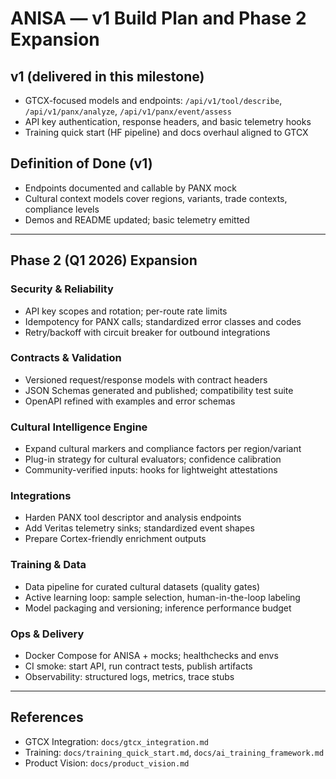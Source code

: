 # ANISA — v1 Build Plan and Phase 2 Expansion

## v1 (delivered in this milestone)
- GTCX-focused models and endpoints: `/api/v1/tool/describe`, `/api/v1/panx/analyze`, `/api/v1/panx/event/assess`
- API key authentication, response headers, and basic telemetry hooks
- Training quick start (HF pipeline) and docs overhaul aligned to GTCX

## Definition of Done (v1)
- Endpoints documented and callable by PANX mock
- Cultural context models cover regions, variants, trade contexts, compliance levels
- Demos and README updated; basic telemetry emitted

---

## Phase 2 (Q1 2026) Expansion

### Security & Reliability
- API key scopes and rotation; per-route rate limits
- Idempotency for PANX calls; standardized error classes and codes
- Retry/backoff with circuit breaker for outbound integrations

### Contracts & Validation
- Versioned request/response models with contract headers
- JSON Schemas generated and published; compatibility test suite
- OpenAPI refined with examples and error schemas

### Cultural Intelligence Engine
- Expand cultural markers and compliance factors per region/variant
- Plug-in strategy for cultural evaluators; confidence calibration
- Community-verified inputs: hooks for lightweight attestations

### Integrations
- Harden PANX tool descriptor and analysis endpoints
- Add Veritas telemetry sinks; standardized event shapes
- Prepare Cortex-friendly enrichment outputs

### Training & Data
- Data pipeline for curated cultural datasets (quality gates)
- Active learning loop: sample selection, human-in-the-loop labeling
- Model packaging and versioning; inference performance budget

### Ops & Delivery
- Docker Compose for ANISA + mocks; healthchecks and envs
- CI smoke: start API, run contract tests, publish artifacts
- Observability: structured logs, metrics, trace stubs

---

## References
- GTCX Integration: `docs/gtcx_integration.md`
- Training: `docs/training_quick_start.md`, `docs/ai_training_framework.md`
- Product Vision: `docs/product_vision.md`
